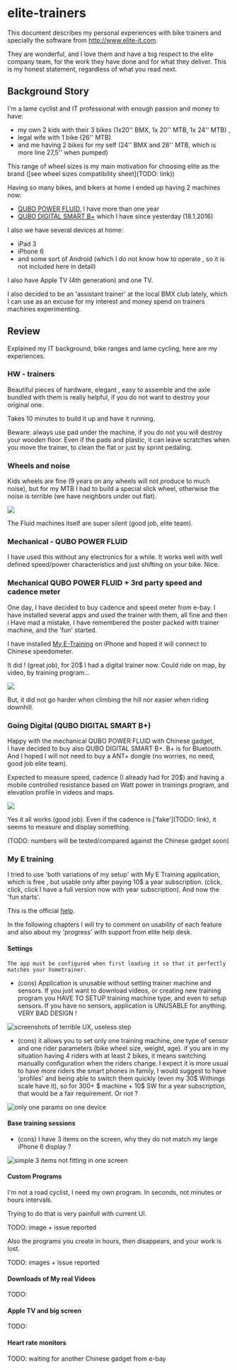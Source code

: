 


# elite-trainers

This document describes my personal experiences with bike trainers and specially the software from <http://www.elite-it.com>.

They are wonderful, and I love them and have a big respect to the
elite company team, for the work they have done and for what they deliver. This is my honest statement, regardless of what you read next. 

## Background Story

I'm a lame cyclist and IT professional with enough passion and money to have: 

- my own 2 kids with their 3 bikes (1x20'' BMX, 1x 20'' MTB, 1x 24'' MTB) ,
- legal wife with 1 bike (26'' MTB)
- and me having 2 bikes for my self (24'' BMX and 26'' MTB, which is more line 27,5'' when pumped) 

This range of wheel sizes is my main motivation for choosing elite as 
the brand ([see wheel sizes compatibility sheet](TODO: link))



Having so many bikes, and bikers at home I ended up having 2 machines now:

- [QUBO POWER FLUID](http://www.elite-it.com/en/products/trainers/indoor-trainers/qubo-power-fluid-0), I have more than one year
- [QUBO DIGITAL SMART B+](http://www.elite-it.com/en/products/trainers/indoor-trainers/qubo-power-smart-b) which I have since yesterday (18.1.2016)

I also we have several devices at home:

- iPad 3
- iPhone 6
- and some sort of Android (which I do not know how to operate , so it is not included here in detail)

I also have Apple TV (4th generation) and one TV.

I also decided to be an 'assistant trainer' at the local BMX club lately, 
which I can use as an excuse for 
my interest and money spend on trainers machines experimenting.

## Review

Explained my IT background, bike ranges and lame cycling, here are my experiences.

### HW - trainers

Beautiful pieces of hardware, elegant , easy to assemble and the axle bundled with them is really helpful, if you do not want to destroy your original one. 

Takes 10 minutes to build it up and have it running.

Beware: always use pad under the machine, if you do not you will destroy your wooden floor. Even if the pads and plastic, it can leave scratches when you move the trainer, to clean the flat or just by sprint pedaling.

### Wheels and noise

Kids wheels are fine (9 years on any wheels will not produce to much noise), 
but for my MTB I had to build a special slick wheel, 
otherwise the noise is terrible (we have neighbors under out flat).

![](./slick-wheel.jpg)

The Fluid machines itself are super silent (good job, elite team).

### Mechanical - QUBO POWER FLUID

I have used this without any electronics for a while.
It works well with well defined speed/power characteristics and
just shifting on your bike. Nice. 

### Mechanical QUBO POWER FLUID + 3rd party speed and cadence meter

One day, I have decided to buy cadence and speed meter from e-bay.
I have installed several apps and used the trainer with them, all fine and then i Have mad a mistake, I have remembered the poster packed with trainer machine, 
and the 'fun' started.

I have installed [My E-Training](http://www.elite-it.com/en/products/trainers/app/app-my-e-training) on iPhone and hoped it will connect to Chinese speedometer.

It did ! (great job), for 20$ I had a digital trainer now.
Could ride on map, by video, by training program...

![](./qubo-fluid-elite-trainer.jpg)

But, it did not go harder when climbing the hill nor easier when riding downhill.

### Going Digital (QUBO DIGITAL SMART B+) 

Happy with the mechanical QUBO POWER FLUID with Chinese gadget,  
I have decided to buy also QUBO DIGITAL SMART B+. B+ is for Bluetooth.
And I hoped I will not need to buy a ANT+ dongle (no worries, no need, good job elite team).

Expected to measure speed, cadence (I already had for 20$) and 
having a mobile controlled resistance based on Watt power in trainings program, 
and elevation profile in videos and maps.

![](./QuboDigital_Smart_Bplus-2.jpg)

Yes it all works (good job). Even if the cadence is ['fake'](TODO: link), it seems to 
measure and display something. 

(TODO: numbers will be tested/compared against the Chinese gadget soon)

### My E training

I tried to use 'both variations of my setup' with My E Training application, 
which is free , but usable only after paying 10$ a year subscription. (click, click, click I have a full version now with year subscription). And now the 'fun starts'.

This is the official [help](http://www.elite-it.info/myETraining/helpEnglish_v1.htm).

In the following chapters I will try to comment on usability of each feature and
also about my 'progress' with support from elite help desk.

#### Settings

	The app must be configured when first loading it so that it perfectly matches your hometrainer. 


- (cons) Application is unusable without setting trainer machine and sensors. If you just want to download videos, or creating new training program you HAVE TO SETUP training machine type, and even to setup sensors. If you have no sensors, application is UNUSABLE for anything. VERY BAD DESIGN !

![screenshots of terrible UX, useless step](./settings/settings.jpg)

- (cons) it allows you to set only one training machine, one type of sensor and one rider parameters (bike wheel size, weight, age). if you are in my situation having 4 riders with at least 2 bikes, it means switching manually configuration when the riders change. I expect it is more usual to have more riders the smart phones in family, I would suggest to have 'profiles' and being able to switch them quickly (even my 30$ Withings scale have it), so for 300+ $ machine + 10$ SW for a year subscription, that would be a fair requirement. Or not ?

![only one params on one device](./settings/params.jpg)	


#### Base training sessions

- (cons) I have 3 items on the screen, why they do not match my large iPhone 6 display ?

![simple 3 items not fitting in one screen](./fit-in-screen.jpg)


#### Custom Programs

I'm not a road cyclist, I need my own program. In seconds, 
not minutes or hours intervals.

Trying to do that is very painfull with current UI.


TODO: image + issue reported

Also the programs you create in hours, then disappears, and your work is lost.

TODO: images + issue reported
 

#### Downloads of My real Videos

TODO:

#### Apple TV and big screen

TODO:


#### Heart rate monitors

TODO: waiting for another Chinese gadget from e-bay


 



